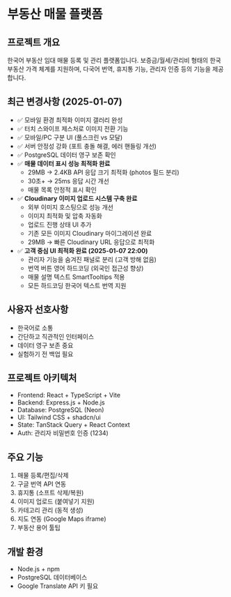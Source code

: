# 부동산 매물 플랫폼

## 프로젝트 개요
한국어 부동산 임대 매물 등록 및 관리 플랫폼입니다. 보증금/월세/관리비 형태의 한국 부동산 가격 체계를 지원하며, 다국어 번역, 휴지통 기능, 관리자 인증 등의 기능을 제공합니다.

## 최근 변경사항 (2025-01-07)
- ✅ 모바일 환경 최적화 이미지 갤러리 완성
- ✅ 터치 스와이프 제스처로 이미지 전환 기능
- ✅ 모바일/PC 구분 UI (풀스크린 vs 모달)
- ✅ 서버 안정성 강화 (포트 충돌 해결, 에러 핸들링 개선)
- ✅ PostgreSQL 데이터 영구 보존 확인
- ✅ **매물 데이터 표시 성능 최적화 완료**
  - 29MB → 2.4KB API 응답 크기 최적화 (photos 필드 분리)
  - 30초+ → 25ms 응답 시간 개선
  - 매물 목록 안정적 표시 확인
- ✅ **Cloudinary 이미지 업로드 시스템 구축 완료**
  - 외부 이미지 호스팅으로 성능 개선
  - 이미지 최적화 및 압축 자동화
  - 업로드 진행 상태 UI 추가
  - 기존 모든 이미지 Cloudinary 마이그레이션 완료
  - 29MB → 빠른 Cloudinary URL 응답으로 최적화
- ✅ **고객 중심 UI 최적화 완료 (2025-01-07 22:00)**
  - 관리자 기능을 숨겨진 패널로 분리 (고객 방해 없음)
  - 번역 버튼 영어 하드코딩 (외국인 접근성 향상)
  - 매물 설명 텍스트 SmartTooltips 적용
  - 모든 하드코딩 한국어 텍스트 번역 지원

## 사용자 선호사항
- 한국어로 소통
- 간단하고 직관적인 인터페이스
- 데이터 영구 보존 중요
- 실험하기 전 백업 필요

## 프로젝트 아키텍처
- Frontend: React + TypeScript + Vite
- Backend: Express.js + Node.js
- Database: PostgreSQL (Neon)
- UI: Tailwind CSS + shadcn/ui
- State: TanStack Query + React Context
- Auth: 관리자 비밀번호 인증 (1234)

## 주요 기능
1. 매물 등록/편집/삭제
2. 구글 번역 API 연동
3. 휴지통 (소프트 삭제/복원)
4. 이미지 업로드 (붙여넣기 지원)
5. 카테고리 관리 (동적 생성)
6. 지도 연동 (Google Maps iframe)
7. 부동산 용어 툴팁

## 개발 환경
- Node.js + npm
- PostgreSQL 데이터베이스
- Google Translate API 키 필요